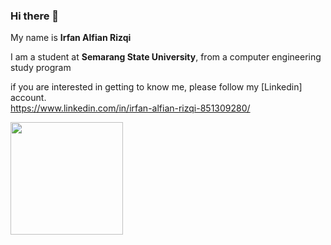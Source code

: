 ### Hi there 👋

My name is **Irfan Alfian Rizqi**

I am a student at **Semarang State University**, from a computer engineering study program

if you are interested in getting to know me, please follow my [Linkedin] account.\
https://www.linkedin.com/in/irfan-alfian-rizqi-851309280/

<p align="left">
<a href="https://github.com/IrfanAlfianR">
  <img height="180em" src="https://github-readme-stats-eight-theta.vercel.app/api?username=IrfanAlfianR&show_icons=true&theme=algolia&include_all_commits=true&count_private=true"/>
 <!-- <img height="180em" src="https://github-readme-stats-eight-theta.vercel.app/api/top-langs/?username=IrfanAlfianR&layout=compact&langs_count=8&theme=algolia"/> -->
</a>
</p>

<!--
**IrfanAlfianR/IrfanAlfianR** is a ✨ _special_ ✨ repository because its `README.md` (this file) appears on your GitHub profile.

Here are some ideas to get you started:

- 🔭 I’m currently working on ...
- 🌱 I’m currently learning ...
- 👯 I’m looking to collaborate on ...
- 🤔 I’m looking for help with ...
- 💬 Ask me about ...
- 📫 How to reach me: ...
- 😄 Pronouns: ...
- ⚡ Fun fact: ...
-->
